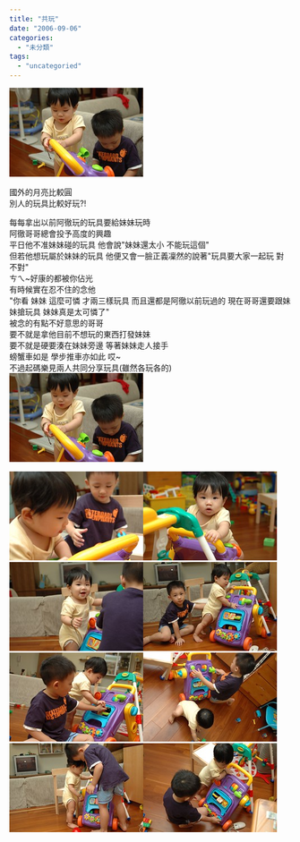 ```yaml
---
title: "共玩"
date: "2006-09-06"
categories: 
  - "未分類"
tags: 
  - "uncategoried"
---
```


![](images/233355507_4b9c339b17_m.jpg)

國外的月亮比較圓  
別人的玩具比較好玩?!

每每拿出以前阿徹玩的玩具要給妹妹玩時  
阿徹哥哥總會投予高度的興趣  
平日他不准妹妹碰的玩具 他會說"妹妹還太小 不能玩這個"  
但若他想玩屬於妹妹的玩具 他便又會一臉正義凜然的說著"玩具要大家一起玩 對不對"  
ㄘㄟ~好康的都被你佔光  
有時候實在忍不住的念他  
"你看 妹妹 這麼可憐 才兩三樣玩具 而且還都是阿徹以前玩過的 現在哥哥還要跟妹妹搶玩具 妹妹真是太可憐了"  
被念的有點不好意思的哥哥  
要不就是拿他目前不想玩的東西打發妹妹  
要不就是硬要湊在妹妹旁邊 等著妹妹走人接手  
螃蟹車如是 學步推車亦如此 哎~  
不過起碼樂見兩人共同分享玩具(雖然各玩各的)  
![](images/233355507_4b9c339b17_m.jpg)

![](images/233355542_8bc2d78c7a_m.jpg)![](images/233355588_00cefbf29f_m.jpg)![](images/233355746_859d6a331e_m.jpg)![](images/233355807_13675eb7f9_m.jpg)![](images/233355862_20a1f009a5_m.jpg)![](images/233355915_84f622aa7f_m.jpg)![](images/233356039_260d6fac92_m.jpg)![](images/233356101_c19dca1c49_m.jpg)
